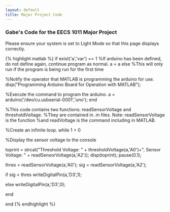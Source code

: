 ```yaml
---
layout: default
title: Major Project Code
---
```


### Gabe's Code for the EECS 1011 Major Project  
Please ensure your system is set to Light Mode so that this page displays correctly.


{% highlight matlab %}
if exist('a','var') == 1
%If arduino has been defined, do not define again, continue program as normal.
  a = a
else
%This will only run if the program is being run for the first time

%Notify the operator that MATLAB is programming the arduino for use.
    disp("Programming Arduino Board for Operation with MATLAB");

%Execute the command to program the arduino.
    a = arduino('/dev/cu.usbserial-0001','uno');
end

%This code contains two functions: readSensorVoltage and thresholdVoltage.
%They are contained in .m files. Note: readSensorVoltage is the function
%and readVoltage is the command including in MATLAB.

%Create an infinite loop.
while 1 > 0

%Display the sensor voltage to the console



toprint = strcat("Threshold Voltage: " + thresholdVoltage(a,'A0')+", Sensor Voltage: " + readSensorVoltage(a,'A2'));
disp(toprint);
pause(0.1);


thres = readSensorVoltage(a,'A0');
sig = readSensorVoltage(a,'A2');

if sig < thres
    writeDigitalPin(a,'D3',1);

else
    writeDigitalPin(a,'D3',0);

end


end
{% endhighlight %}
